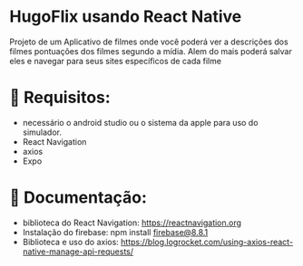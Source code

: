 # HugoFlix usando React Native 
Projeto de um Aplicativo de filmes onde você poderá ver a descrições dos filmes pontuações dos filmes segundo a mídia. Alem do mais poderá salvar eles e navegar para seus sites específicos de cada filme
# 📔 Requisitos:
- necessário o android studio ou o sistema da apple para uso do simulador.
- React Navigation
- axios 
- Expo

 # 📖 Documentação:
 - biblioteca do React Navigation: https://reactnavigation.org
 - Instalação do firebase: ​​npm install firebase@8.8.1​
 - Biblioteca e uso do axios: https://blog.logrocket.com/using-axios-react-native-manage-api-requests/
